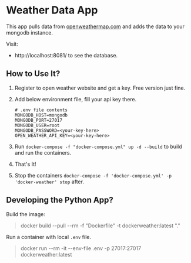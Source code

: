 # Weather Data App

This app pulls data from [openweathermap.com](https://openweathermap.org/) and adds the data to your mongodb instance. 

Visit:

- http://localhost:8081/ to see the database.

## How to Use It?

1. Register to open weather website and get a key. Free version just fine.
2. Add below environment file, fill your api key there.

    ``` env
    # .env file contents
    MONGODB_HOST=mongodb
    MONGODB_PORT=27017
    MONGODB_USER=root
    MONGODB_PASSWORD=<your-key-here>
    OPEN_WEATHER_API_KEY=<your-key-here>
    ```
3. Run `docker-compose -f "docker-compose.yml" up -d --build` to build and run the containers.
4. That's It!
5. Stop the containers `docker-compose -f 'docker-compose.yml' -p 'docker-weather' stop` after.

## Developing the Python App?

Build the image:

> docker build --pull --rm -f "Dockerfile" -t dockerweather:latest "."

Run a container with local `.env` file.

> docker run --rm -it --env-file .env -p 27017:27017 dockerweather:latest
